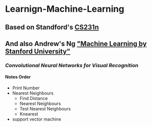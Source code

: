 # Learnign-Machine-Learning #
## Based on Standford's [CS231n](http://cs231n.stanford.edu/ "CS231n") ##
## And also Andrew's Ng ["Machine Learning by Stanford University"](https://www.coursera.org/learn/machine-learning/home/welcome) ## 

### *Convolutional Neural Networks for Visual Recognition* ###
#### Notes Order ####

- Print Number
- Nearest Neighbours
	- Find Distance
	- Nearest Neighbours
	- Test Nearest Neighbours
	- Knearest
- support vector machine
